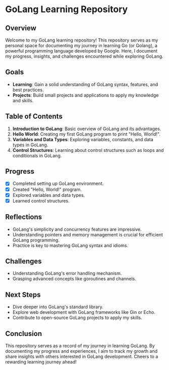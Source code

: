 # GoLang Learning Repository

## Overview
Welcome to my GoLang learning repository! This repository serves as my personal space for documenting my journey in learning Go (or Golang), a powerful programming language developed by Google. Here, I document my progress, insights, and challenges encountered while exploring GoLang.

## Goals
- **Learning**: Gain a solid understanding of GoLang syntax, features, and best practices.
- **Projects**: Build small projects and applications to apply my knowledge and skills.

## Table of Contents
1. **Introduction to GoLang**: Basic overview of GoLang and its advantages.
2. **Hello World**: Creating my first GoLang program to print "Hello, World!".
3. **Variables and Data Types**: Exploring variables, constants, and data types in GoLang.
4. **Control Structures**: Learning about control structures such as loops and conditionals in GoLang.

## Progress
- [x] Completed setting up GoLang environment.
- [x] Created "Hello, World!" program.
- [x] Explored variables and data types.
- [x] Learned control structures.

## Reflections
- GoLang's simplicity and concurrency features are impressive.
- Understanding pointers and memory management is crucial for efficient GoLang programming.
- Practice is key to mastering GoLang syntax and idioms.

## Challenges
- Understanding GoLang's error handling mechanism.
- Grasping advanced concepts like goroutines and channels.

## Next Steps
- Dive deeper into GoLang's standard library.
- Explore web development with GoLang frameworks like Gin or Echo.
- Contribute to open-source GoLang projects to apply my skills.

## Conclusion
This repository serves as a record of my journey in learning GoLang. By documenting my progress and experiences, I aim to track my growth and share insights with others interested in GoLang development. Cheers to a rewarding learning journey ahead!
